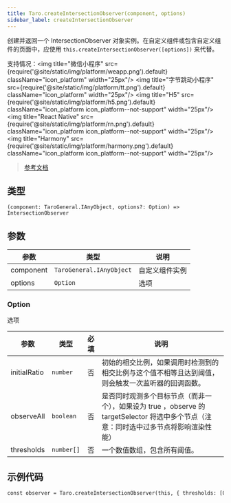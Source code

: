 ```yaml
---
title: Taro.createIntersectionObserver(component, options)
sidebar_label: createIntersectionObserver
---
```


创建并返回一个 IntersectionObserver 对象实例。在自定义组件或包含自定义组件的页面中，应使用 `this.createIntersectionObserver([options])` 来代替。

支持情况：<img title="微信小程序" src={require('@site/static/img/platform/weapp.png').default} className="icon_platform" width="25px"/> <img title="字节跳动小程序" src={require('@site/static/img/platform/tt.png').default} className="icon_platform" width="25px"/> <img title="H5" src={require('@site/static/img/platform/h5.png').default} className="icon_platform icon_platform--not-support" width="25px"/> <img title="React Native" src={require('@site/static/img/platform/rn.png').default} className="icon_platform icon_platform--not-support" width="25px"/> <img title="Harmony" src={require('@site/static/img/platform/harmony.png').default} className="icon_platform icon_platform--not-support" width="25px"/>

> [参考文档](https://developers.weixin.qq.com/miniprogram/dev/api/wxml/wx.createIntersectionObserver.html)

## 类型

```tsx
(component: TaroGeneral.IAnyObject, options?: Option) => IntersectionObserver
```

## 参数

| 参数 | 类型 | 说明 |
| --- | --- | --- |
| component | `TaroGeneral.IAnyObject` | 自定义组件实例 |
| options | `Option` | 选项 |

### Option

选项

| 参数 | 类型 | 必填 | 说明 |
| --- | --- | :---: | --- |
| initialRatio | `number` | 否 | 初始的相交比例，如果调用时检测到的相交比例与这个值不相等且达到阈值，则会触发一次监听器的回调函数。 |
| observeAll | `boolean` | 否 | 是否同时观测多个目标节点（而非一个），如果设为 true ，observe 的 targetSelector 将选中多个节点（注意：同时选中过多节点将影响渲染性能） |
| thresholds | `number[]` | 否 | 一个数值数组，包含所有阈值。 |

## 示例代码

```tsx
const observer = Taro.createIntersectionObserver(this, { thresholds: [0], observeAll: true })
```
